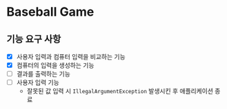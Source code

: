 # Baseball Game

## 기능 요구 사항

- [x] 사용자 입력과 컴퓨터 입력을 비교하는 기능
- [x] 컴퓨터의 입력을 생성하는 기능
- [ ] 결과를 출력하는 기능
- [ ] 사용자 입력 기능
  - 잘못된 값 입력 시 `IllegalArgumentException` 발생시킨 후 애플리케이션 종료